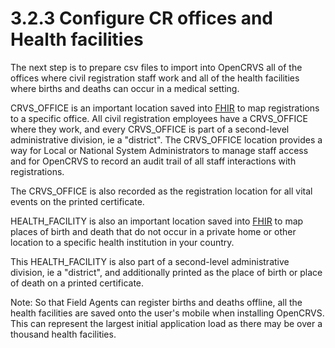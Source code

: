 # 3.2.3 Configure CR offices and Health facilities

The next step is to prepare csv files to import into OpenCRVS all of the offices where civil registration staff work and all of the health facilities where births and deaths can occur in a medical setting.

CRVS\_OFFICE is an important location saved into [FHIR](https://build.fhir.org/location.html) to map registrations to a specific office. All civil registration employees have a CRVS\_OFFICE where they work, and every CRVS\_OFFICE is part of a second-level administrative division, ie a "district".  The CRVS\_OFFICE location provides a way for Local or National System Administrators to manage staff access and for OpenCRVS to record an audit trail of all staff interactions with registrations. &#x20;

The CRVS\_OFFICE is also recorded as the registration location for all vital events on the printed certificate.

HEALTH\_FACILITY is also an important location saved into [FHIR](https://build.fhir.org/location.html) to map places of birth and death that do not occur in a private home or other location to a specific health institution in your country.&#x20;

This HEALTH\_FACILITY is also part of a second-level administrative division, ie a "district", and additionally printed as the place of birth or place of death on a printed certificate.

Note: So that Field Agents can register births and deaths offline, all the health facilities are saved onto the user's mobile when installing OpenCRVS.  This can represent the largest initial application load as there may be over a thousand health facilities.

